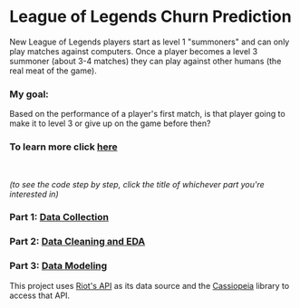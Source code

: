 # League of Legends Churn Prediction

New League of Legends players start as level 1 "summoners" and can only play matches against computers. Once a player becomes a level 3 summoner (about 3-4 matches) they can play against other humans (the real meat of the game).

### My goal: 

Based on the performance of a player's first match, is that player going to make it to level 3 or give up on the game before then?

### To learn more click <a href="https://dskarbrevik.github.io/League-of-Legends-Churn-Prediction/">here</a>

<br>

_(to see the code step by step, click the title of whichever part you're interested in)_

### Part 1: <a href="https://nbviewer.jupyter.org/github/dskarbrevik/League-of-Legends-Churn-Prediction/blob/master/LoL%20Churn%20Predictor%20%5BPart%201%20-%20Data%20Collection%5D.ipynb">Data Collection</a>

### Part 2: <a href="https://nbviewer.jupyter.org/github/dskarbrevik/League-of-Legends-Churn-Prediction/blob/master/LoL%20Churn%20Predictor%20%5BPart%202%20-%20Data%20Cleaning%20and%20EDA%5D.ipynb">Data Cleaning and EDA</a>

### Part 3: <a href="https://nbviewer.jupyter.org/github/dskarbrevik/League-of-Legends-Churn-Prediction/blob/master/LoL%20Churn%20Predictor%20%5BPart%203%20-%20Data%20Modeling%5D.ipynb"> Data Modeling </a>

This project uses <a href="https://developer.riotgames.com/">Riot's API</a> as its data source and the <a href="http://cassiopeia.readthedocs.io">Cassiopeia</a> library to access that API.
